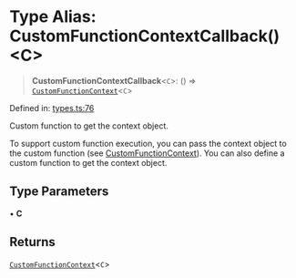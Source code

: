 # Type Alias: CustomFunctionContextCallback()\<C\>

> **CustomFunctionContextCallback**\<`C`\>: () => [`CustomFunctionContext`](CustomFunctionContext.md)\<`C`\>

Defined in: [types.ts:76](https://github.com/GeoDaCenter/openassistant/blob/1a6f158a9bc0914d446c35a467a546a572748a5e/packages/core/src/types.ts#L76)

Custom function to get the context object.

To support custom function execution, you can pass the context object to the custom function (see [CustomFunctionContext](CustomFunctionContext.md)).
You can also define a custom function to get the context object.

## Type Parameters

• **C**

## Returns

[`CustomFunctionContext`](CustomFunctionContext.md)\<`C`\>
